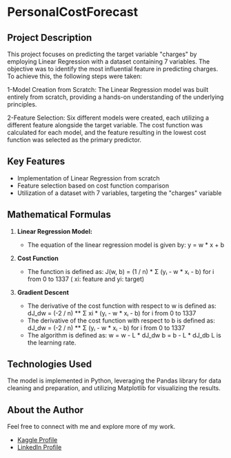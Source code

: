 # PersonalCostForecast

## Project Description
This project focuses on predicting the target variable "charges" by employing Linear Regression with a dataset containing 7 variables. The objective was to identify the most influential feature in predicting charges. To achieve this, the following steps were taken:

1-Model Creation from Scratch:
The Linear Regression model was built entirely from scratch, providing a hands-on understanding of the underlying principles.

2-Feature Selection:
Six different models were created, each utilizing a different feature alongside the target variable. The cost function was calculated for each model, and the feature resulting in the lowest cost function was selected as the primary predictor.

## Key Features
- Implementation of Linear Regression from scratch
- Feature selection based on cost function comparison
- Utilization of a dataset with 7 variables, targeting the "charges" variable

## Mathematical Formulas
1. **Linear Regression Model:**
   - The equation of the linear regression model is given by:
      y = w * x + b 

2. **Cost Function**
   - The function is defined as:
      J(w, b) = (1 / n) * Σ (yᵢ - w * xᵢ - b)   for i from 0 to 1337 ( xi: feature and yi: target) 

3. **Gradient Descent**
   - The derivative of the cost function with respect to w is defined as:
      dJ_dw = (-2 / n) ** Σ xi * (yᵢ - w * xᵢ - b)   for i from 0 to 1337 
   - The derivative of the cost function with respect to b is defined as:
      dJ_dw = (-2 / n) ** Σ (yᵢ - w * xᵢ - b)   for i from 0 to 1337 
   - The algorithm is defined as:
      w = w - L * dJ_dw 
      b = b - L * dJ_db 
     L is the learning rate.

## Technologies Used
The model is implemented in Python, leveraging the Pandas library for data cleaning and preparation, and utilizing Matplotlib for visualizing the results.
     
## About the Author
Feel free to connect with me and explore more of my work.

- [Kaggle Profile](https://www.kaggle.com/badrlakhal)
- [LinkedIn Profile](https://www.linkedin.com/in/badr-lakhal-721603276/)












